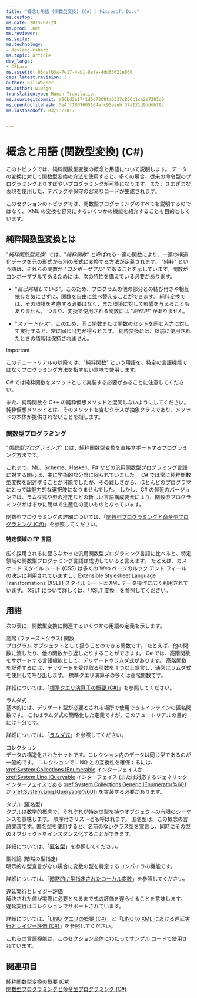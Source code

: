 ```yaml
---
title: "概念と用語 (関数型変換) (C#) | Microsoft Docs"
ms.custom: 
ms.date: 2015-07-20
ms.prod: .net
ms.reviewer: 
ms.suite: 
ms.technology:
- devlang-csharp
ms.topic: article
dev_langs:
- CSharp
ms.assetid: 03defb3a-7e17-4ab1-8efa-4dd66621e860
caps.latest.revision: 3
author: BillWagner
ms.author: wiwagn
translationtype: Human Translation
ms.sourcegitcommit: a06bd2a17f1d6c7308fa6337c866c1ca2e7281c0
ms.openlocfilehash: 3e4ff1807605164afc95eaebf37a131d9dddb79c
ms.lasthandoff: 03/13/2017


---
```

# <a name="concepts-and-terminology-functional-transformation-c"></a>概念と用語 (関数型変換) (C#)
このトピックでは、純粋関数型変換の概念と用語について説明します。 データの変換に対して関数型変換の方法を使用すると、多くの場合、従来の命令型のプログラミングよりすばやいプログラミングが可能になります。また、さまざまな表現を使用した、デバッグや保守の容易なコードが生成されます。  
  
 このセクションのトピックでは、関数型プログラミングのすべてを説明するのではなく、 XML の変換を容易にするいくつかの機能を紹介することを目的としています。  
  
## <a name="what-is-pure-functional-transformation"></a>純粋関数型変換とは  
 "*純粋関数型変換*" では、"*純粋関数*" と呼ばれる一連の関数により、一連の構造化データを元の形式から別の形式に変換する方法が定義されます。 "純粋" という語は、それらの関数が "*コンポーザブル*" であることを示しています。関数がコンポーザブルであるためには、次の特性を備えている必要があります。  
  
-   "*自己完結している*"。このため、プログラムの他の部分との結び付きや相互依存を気にせずに、関数を自由に並べ替えることができます。 純粋変換では、その環境を考慮する必要はなく、また環境に対して影響を与えることもありません。 つまり、変換で使用される関数には "*副作用*" がありません。  
  
-   "*ステートレス*"。このため、同じ関数または関数のセットを同じ入力に対して実行すると、常に同じ出力が得られます。 純粋変換には、以前に使用されたときの情報は保持されません。  
  
> [!IMPORTANT]
>  このチュートリアルの以降では、"純粋関数" という用語を、特定の言語機能ではなくプログラミング方法を指す広い意味で使用します。  
>   
>  C# では純粋関数をメソッドとして実装する必要があることに注意してください。  
>   
>  また、純粋関数を C++ の純粋仮想メソッドと混同しないようにしてください。 純粋仮想メソッドとは、そのメソッドを含むクラスが抽象クラスであり、メソッドの本体が提供されないことを指します。  
  
### <a name="functional-programming"></a>関数型プログラミング  
 "*関数型プログラミング*" とは、純粋関数型変換を直接サポートするプログラミング方法です。  
  
 これまで、ML、Scheme、Haskell、F# などの汎用関数型プログラミング言語に対する関心は、主に学術的な分野に限られていました。 C# では常に純粋関数型変換を記述することが可能でしたが、その難しさから、ほとんどのプログラマにとっては魅力的な選択肢になりませんでした。 しかし、C# の最近のバージョンでは、ラムダ式や型の推定などの新しい言語構成要素により、関数型プログラミングがはるかに簡単で生産性の高いものとなっています。  
  
 関数型プログラミングの詳細については、「[関数型プログラミングと命令型プログラミング (C#)](../../../../csharp/programming-guide/concepts/linq/functional-programming-vs-imperative-programming.md)」を参照してください。  
  
#### <a name="domain-specific-fp-languages"></a>特定領域の FP 言語  
 広く採用されるに至らなかった汎用関数型プログラミング言語に比べると、特定領域の関数型プログラミング言語は成功していると言えます。 たとえば、カスケード スタイル シート (CSS) は多くの Web ページのルック アンド フィールの決定に利用されていますし、Extensible Stylesheet Language Transformations (XSLT) スタイル シートは XML データ操作に広く利用されています。 XSLT について詳しくは、「[XSLT 変換](http://msdn.microsoft.com/library/202f8820-224c-494f-b61e-cd127eac6e03)」を参照してください。  
  
## <a name="terminology"></a>用語  
 次の表に、関数型変換に関連するいくつかの用語の定義を示します。  
  
 高階 (ファーストクラス) 関数  
 プログラム オブジェクトとして扱うことのできる関数です。 たとえば、他の関数に渡したり、他の関数から返したりすることができます。 C# では、高階関数をサポートする言語機能として、デリゲートやラムダ式があります。 高階関数を記述するには、デリゲートを受け取る引数を 1 つ以上宣言し、通常はラムダ式を使用して呼び出します。 標準クエリ演算子の多くは高階関数です。  
  
 詳細については、「[標準クエリ演算子の概要 (C#)](../../../../csharp/programming-guide/concepts/linq/standard-query-operators-overview.md)」を参照してください。  
  
 ラムダ式  
 基本的には、デリゲート型が必要とされる場所で使用できるインラインの匿名関数です。 これはラムダ式の簡略化した定義ですが、このチュートリアルの目的には十分です。  
  
 詳細については、「[ラムダ式](../../../../csharp/programming-guide/statements-expressions-operators/lambda-expressions.md)」を参照してください。  
  
 コレクション  
 データの構造化されたセットです。コレクション内のデータは同じ型であるのが一般的です。 コレクションで LINQ との互換性を確保するには、<xref:System.Collections.IEnumerable> インターフェイスか <xref:System.Linq.IQueryable> インターフェイス (または対応するジェネリック インターフェイスである <xref:System.Collections.Generic.IEnumerator%601> か <xref:System.Linq.IQueryable%601>) を実装する必要があります。  
  
 タプル (匿名型)  
 タプルは数学的概念で、それぞれが特定の型を持つオブジェクトの有限のシーケンスを意味します。 順序付きリストとも呼ばれます。 匿名型は、この概念の言語実装です。匿名型を使用すると、名前のないクラス型を宣言し、同時にその型のオブジェクトをインスタンス化することができます。  
  
 詳細については、「[匿名型](../../../../csharp/programming-guide/classes-and-structs/anonymous-types.md)」を参照してください。  
  
 型推論 (暗黙の型指定)  
 明示的な型宣言がない場合に変数の型を特定するコンパイラの機能です。  
  
 詳細については、「[暗黙的に型指定されたローカル変数](../../../../csharp/programming-guide/classes-and-structs/implicitly-typed-local-variables.md)」を参照してください。  
  
 遅延実行とレイジー評価  
 解決された値が実際に必要となるまで式の評価を遅らせることを意味します。 遅延実行はコレクションでサポートされています。  
  
 詳細については、「[LINQ クエリの概要 (C#)](../../../../csharp/programming-guide/concepts/linq/introduction-to-linq-queries.md)」と「[LINQ to XML における遅延実行とレイジー評価 (C#)](../../../../csharp/programming-guide/concepts/linq/deferred-execution-and-lazy-evaluation-in-linq-to-xml.md)」を参照してください。  
  
 これらの言語機能は、このセクション全体にわたってサンプル コードで使用されています。  
  
## <a name="see-also"></a>関連項目  
 [純粋関数型変換の概要 (C#)](../../../../csharp/programming-guide/concepts/linq/introduction-to-pure-functional-transformations.md)   
 [関数型プログラミングと命令型プログラミング (C#)](../../../../csharp/programming-guide/concepts/linq/functional-programming-vs-imperative-programming.md)
